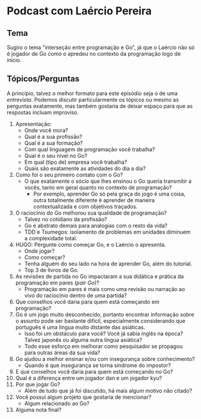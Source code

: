 # Podcast com Laércio Pereira

## Tema

Sugiro o tema "interseção entre programação e Go", já que o Laércio não só é jogador de Go como o apredeu no contexto da programação logo de início.

## Tópicos/Perguntas

A princípio, talvez o melhor formato para este episódio seja o de uma *entrevista*. Podemos discutir particularmente os tópicos ou mesmo as perguntas exatamente, mas também gostaria de deixar espaço para que as respostas incluam improviso.

1. Apresentação:
    - Onde você mora?
    - Qual é a sua profissão?
    - Qual é a sua formação?
    - Com qual linguagem de programação você trabalha?
    - Qual é o seu nível no Go?
    - Em qual (tipo de) empresa você trabalha?
    - Quais são exatamente as atividades do dia a dia?
1. Como foi o seu primeiro contato com o Go?
    - O que exatamente o sócio que lhes ensinou o Go queria transmitir a vocês, tanto em geral quanto no contexto de programação?
        - Por exemplo, aprender Go só pela graça do jogo é uma coisa, outra totalmente diferente é aprender de maneira contextualizada e com objetivos traçados.
1. O raciocínio do Go melhorou sua qualidade de programação?
    - Talvez no cotidiano da profissão?
    - Go é abstrato demais para analogias com o resto da vida?
    - TDD e Tsumegos: isolamento de problemas em unidades diminuem a complexidade total.
1. HUGO: Pergunte como começar Go, e o Laércio o apresenta.
    - Onde jogar?
    - Como começar?
    - Tenha alguém do seu lado na hora de aprender Go, além do tutorial.
    - Top 3 de livros de Go.
1. As revisões de partida no Go impactaram a sua didática e prática da programação em pares (*pair Go*)?
    - Programação em pares é mais como uma revisão ou narração ao vivo do raciocínio dentro de uma partida?
1. Que conselhos você daria para quem está começando em programação?
1. Go é um jogo muito desconhecido, portanto encontrar informação sobre o assunto pode ser bastante difícil, especialmente considerando que português é uma língua muito distante das asiáticas.
    - Isso foi um obstáculo para você? Você já sabia inglês na época? Talvez japonês ou alguma outra língua asiática?
    - Todo esse esforço em melhorar como pesquisador se propagou para outras áreas da sua vida?
1. Go ajudou a melhor ensinar e/ou com insegurança sobre conhecimento?
    - Quando é que insegurança se torna síndrome do impostor?
1. E que conselhos você daria para quem está começando no Go?
1. Qual é a diferença entre um jogador dan e um jogador kyu?
1. Por que jogar Go?
    - Além de tudo que já foi discutido, há mais algum motivo não citado?
1. Você possui algum projeto que gostaria de mencionar?
    - Algum relacionado ao Go?
1. Alguma nota final?
